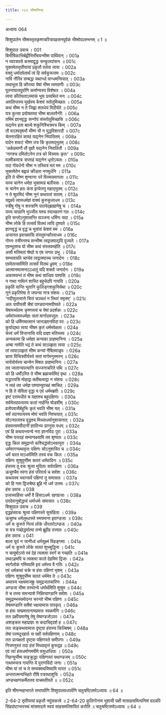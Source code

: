 ```yaml
---
title: ०६४ भीष्मनिन्दा

---
```

अध्यायः 064

शिशुपालेन भीष्मस्तृतकृष्णचरित्रापहसनपूर्वकं भीष्मोपालम्भनम् ॥ 1 ॥

शिशुपाल उवाच ।	001  
बिभीषिकाभिर्बह्वीभिर्भीषयन्भीष्म पार्थिवान् ।	001a  
न व्यपत्रपसे कस्माद्वृद्धः सन्कुलपांसनः ॥	001c  
युक्तमेतत्तृतीयायां प्रकृतौ वर्तता त्वया ।	002a  
वक्तुं धर्मादपेतार्थं त्वं हि सर्वकुरूत्तमः ॥	002c  
नावि नौरिव सम्बद्धा यथान्धो वान्धमन्वियात् ।	003a  
तथाभूता हि कौरव्या येषां भीष्म त्वमग्रणीः ॥	003c  
पूतनाघातपूर्वाणि कर्माण्यस्य विशेषतः ।	004a  
त्वया कीर्तयताऽस्माकं भूयः प्रव्यथितं मनः ॥	004c  
अवलिप्तस्य मूर्खस्य केशवं स्तोतुमिच्छतः ।	005a  
कथं भीष्म न ते जिह्वा शतधेयं विदीर्यते ॥	005c  
यत्र कुत्सा प्रयोक्तव्या भीष्म बालतरैर्नरैः ।	006a  
तमिमं ज्ञानवृद्धः सन्गोपं संस्तोतुमिच्छसि ॥	006c  
यद्यनेन हता बाल्ये शकुनिश्चित्रमत्र किम् ।	007a  
तौ वाऽश्ववृषभौ भीष्ण यौ न युद्धविशारदौ ॥	007c  
चेतनारहितं काष्ठं यद्यनेन निपातितम् ।	008a  
पादेन शकटं भीष्ण तत्र किं कृतमद्भुतम् ॥	008c  
\'अर्कप्रमाणौ तौ वृक्षौ यद्यनेन निपातितौ । 	009a  
\'नागश्च दमितोऽनेन तत्र को विस्मयः कृतः\' ॥	009c  
वल्मीकमात्रः सप्ताहं यद्यनेन धृतोऽचलः ।	010a  
तदा गोवर्धनो भीष्म न तच्चित्रं मतं मम ॥	010c  
भुक्तमेतेन बह्वन्नं क्रीडता नगमूर्धनि ।	011a  
इति ते भीष्ण शृण्वानाः परे विस्मयमागताः ॥	011c  
यस्य चानेन धर्मज्ञ भुक्तमन्नं बलीयसः ।	012a  
स चानेन हतः कंस इत्येतत्तु महाद्भुतम् ॥	012c  
न ते श्रुतमिदं भीष्म नूनं कथयतां सताम् ।	013a  
यद्वक्ष्ये त्वामधर्मज्ञं वाक्यं कुरुकुलाधम ॥	013c  
स्त्रीषु गोषु न शस्त्राणि पातयेद्ब्राह्मणेषु च ।	014a  
यस्य चान्नानि भुञ्जीत यश्च स्याच्छरणं गतः ॥	014c  
इति सन्तोऽनुशासन्ति सञ्जना धर्मिणः सदा ।	015a  
भीष्म लोके हि तत्सर्वं वितथं त्वयि दृश्यते ॥	015c  
ज्ञानवृद्धं च वृद्धं च भूयांसं केशवं मम ।	016a  
अजानत इवाख्यासि संस्तुवन्कौरवाधम ॥	016c  
गोघ्नः स्त्रीघ्नश्च सन्भीष्म त्वद्वाक्याद्यदि पूज्यते ।	017a  
एवम्भूतश्च यो भीष्म कथं संस्तवमर्हति ॥	017c  
असौ मतिमतां श्रेष्ठो य एष जगतः प्रभुः ।	018a  
सम्भावयति चाप्येवं त्वद्वाक्याच्च जनार्दनः ।	018c  
एवमेतत्सर्वमिति तत्सर्वं वितथं ध्रुवम् ॥	018e  
आत्मानमात्मनाऽऽधातुं यदि शक्तो जनार्दनः ।	019a  
अकामयन्तं तं भीष्म कथं साध्विव पश्यसि ॥	019c  
न गाथा गाथिनं शास्ति बहुचेदपि गायति ।	020a  
प्रकृतिं यान्ति भूतानि कुलिङ्गशकुनिर्यथा ॥	020c  
नूनं प्रकृतिरेषा ते जघन्या नात्र संशयः ।	021a  
\'नदीसुतत्वात्ते चित्तं चञ्चलं न स्थिरं स्मृतम्\' ॥	021c  
अतः पापीयसी चैषां पाण्डवानामपीष्यते ।	022a  
येषामर्च्यतमः कृष्णस्त्वं च येषां प्रदर्शकः ॥	022c  
धर्मवांस्त्वमधर्मज्ञः सतां मार्गादवप्लुतः ।	023a  
को हि धर्मिणमात्मानं जानञ्ज्ञानविदां वरः ॥	023c  
कुर्याद्यथा त्वया भीषम कृतं धर्ममवेक्षता ।	024a  
चेत्त्वं धर्मं विजानासि यदि प्राज्ञा मतिस्तव ॥	024c  
अन्यकामा हि धर्मज्ञा कन्यका प्राज्ञमानिना ।	025a  
अम्बा नामेति भद्रं ते कथं साऽपहृता त्वया ॥	025c  
तां त्वयाऽपहृतां भीष्म कन्यां नैषितवान्नृपः ।	026a  
भ्राता विचित्रवीर्यस्ते सतां मार्गमनुस्मरन् ॥	026c  
भार्ययोर्यस्य चान्येन मिषतः प्राज्ञमानिनः ।	027a  
तव जातान्यपत्यानि सज्जनाचरिते पथि ॥	027c  
को हि धर्मोऽस्ति ते भीष्म ब्रह्मचर्यमिदं वृथा ।	028a  
यद्धारयसि मोहाद्वा क्लीबत्वाद्वा न संशयः ॥	028c  
न त्वहं तव धर्मज्ञ पश्याम्युपचहं क्वचित् ।	029a  
न हि ते सेविता वृद्धा य एवं धर्ममब्रवीः ॥	029c  
इष्टं दत्तमधीतं च यज्ञाश्च बहुदक्षिणाः ।	030a  
सर्वमेतदपत्यस्य कलां नार्हन्ति षोडशीम् ॥	030c  
व्रतोपवासैर्बहुभिः कृतं भवति भीष्म यत् ।	031a  
सर्वं तदनपत्यस्य मोघं भवति निश्चयात् ॥	031c  
सोऽनपत्यश्च वृद्धश्च मिथ्याधर्मानुशासनात् ।	032a  
हंसवत्त्वमपीदानीं ज्ञातिभ्यः प्राप्नुया वधम् ॥	032c  
एवं हि कथयन्त्यन्ये नरा ज्ञानविदः पुरा ।	033a  
भीष्म यत्तदहं सम्यग्वक्ष्यामि तव शृण्वतः ॥	033c  
वृद्धः किल समुद्रान्ते कश्चिद्धंसोऽभवत्पुरा ।	034a  
धर्मवागन्यथावृत्तः पक्षिणः सोऽनुशास्ति च ॥	034c  
धर्मं चरत माऽधर्ममिति तस्य वचः किल ।	035a  
पक्षिणः शुश्रुवुर्भीष्म सततं धर्मवादिनः ॥	035c  
हंसस्य तु वचः श्रुत्वा मुदिताः सर्वपक्षिणः ।	036a  
ऊचुश्चैव स्वगा हंसं परिवार्य च सर्वशः ॥	036c  
कथयस्व भवान्सर्वं पक्षिणां तु समासतः ।	037a  
को हि नाम द्विजश्रेष्ठ ब्रूहि नो धर्म उत्तमः ॥	037c  
हंस उवाच ॥	038  
प्रजास्वहिंसा धर्मो वै हिंसाऽधर्मः खगव्रजाः ।	038a  
एतदेवानुबोद्धव्यं धर्माधर्मः समासतः ॥	038c  
शिशुपाल उवाच ॥	039  
वृद्धहंसवचः श्रुत्वा पक्षिणस्ते सुसंहिताः ।	039a  
ऊचुश्च धर्मलुब्धास्ते स्मयमाना इवाण्डजाः ॥	039c  
धर्मं यः कुरुते नित्यं लोके धीरतरोऽण्डजः ।	040a  
स यत्र गच्छेद्धर्मात्मा तन्मे ब्रूहीह तत्त्वतः ॥	040c  
हंस उवाच ॥	041  
बाला यूयं न जानीध्वं धर्मसूक्ष्मं विहङ्गमाः ।	041a  
धर्मं यः कुरुते लोके सततं शुभबुद्धिना ।	041c  
न चायुषोऽन्ते स्वं देहं त्यक्त्वा स्वर्गं स गच्छति ॥	041e  
तथाऽहमपि च त्यक्त्वा काले देहमिमं द्विजाः ।	042a  
स्वर्गलोकं गमिष्यामि इयं धर्मस्य वै गतिः ॥	042c  
एवं धर्मकथां चक्रे स हंसः पक्षिणां भृशम् ।	043a  
पक्षिणः शुश्रुवुर्भीष्म सततं धर्ममेव ते ॥	043c  
अथास्य भक्ष्यमाजह्रुः समुद्रजलचारिणः ।	044a  
अण्डजा भीष्म तस्यान्ये धर्मार्थमिति शुश्रुम ॥	044c  
ते च तस्य समभ्याशे निक्षिप्याण्डानि सर्वशः ।	045a  
समुद्राम्भस्यमोदन्त चरन्तो भीष्म पक्षिणः ॥	045c  
तेषामण्डानि सर्वेषां भक्षयामास पापकृत् ।	046a  
स हंसः सम्प्रमत्तानामप्रमत्तः स्वकर्मणि ॥	046c  
ततः प्रक्षीयमाणेषु तेषु तेष्वण्डजोऽपरः ।	047a  
अशङ्कत महाप्राज्ञः स कदाचिद्ददर्श ह ॥	047c  
ततः सङ्कथयामास दृष्ट्वा हंसस्य किल्बिषम् ।	048a  
तेषां परमदुःखार्तः स पक्षी सर्वपक्षिणाम् ॥	048c  
ततः प्रत्यक्षतो दृष्ट्वा पक्षिणस्ते समीपगाः ।	049a  
निजघ्नुस्तं तदा हंसं मिथ्यावृत्तं कुरूद्वह ॥	049c  
एवं त्वां हंसधर्माणमपीमे वसुधाधिपाः ।	050a  
निहन्युर्भीष्म सङ्क्रुद्धाः पक्षिणस्तं यथाण्डजम् ॥	050c  
गाथामप्यत्र गायन्ति ये पुराणविदो जनाः ।	051a  
भीष्म यां तां च ते सम्यक्वथयिष्यामि भारत ॥	051c  
अन्तरात्मन्यभिहते रौषि पत्ररथाशुचि ।	052a  
अण्डभक्षणकर्मैतत्तव वाचमतीयते ॥ ॥	052c  

इति श्रीमन्महाभारते सभापर्वणि शिशुपालवधपर्वणि चतुःषष्टितमोऽध्यायः ॥ 64 ॥

2-64-2 तृतीयायां प्रकृतौ नपुंसकत्वे ॥ 2-64-20 कुलिगोनाम भूशायी पक्षी मासाहसमित्यनिशं वदन्नपि सिंहदंष्टान्तरस्थं मांसमादत्ते स्वयं साहसमतिशयितं करोति ॥ चतुःषष्टितमोऽध्यायः ॥ 64 ॥